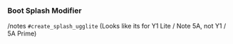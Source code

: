 ### Boot Splash Modifier

/notes `#create_splash_ugglite` (Looks like its for Y1 Lite / Note 5A, not Y1 / 5A Prime)